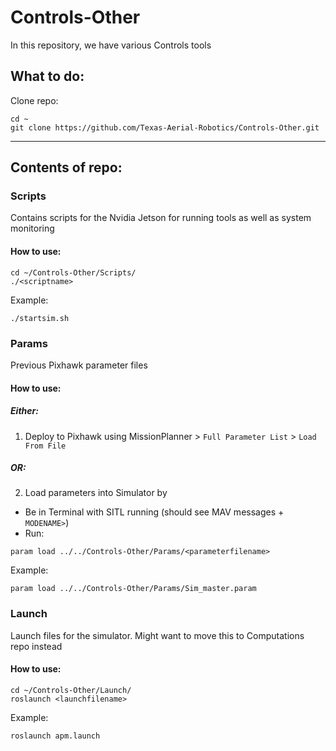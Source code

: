 # Controls-Other 

In this repository, we have various Controls tools 

## What to do: 

Clone repo: 
```
cd ~ 
git clone https://github.com/Texas-Aerial-Robotics/Controls-Other.git
```

--- 

## Contents of repo: 

 
### Scripts 

Contains scripts for the Nvidia Jetson for running tools as well as system monitoring 

#### How to use: 
```
cd ~/Controls-Other/Scripts/ 
./<scriptname> 
```
Example: 
```
./startsim.sh 
```


### Params 

Previous Pixhawk parameter files 

#### How to use: 
##### Either: 
1. Deploy to Pixhawk using MissionPlanner > `Full Parameter List` > `Load From File`

##### OR: 
2. Load parameters into Simulator by 
- Be in Terminal with SITL running (should see MAV messages + `MODENAME>`) 
- Run: 
```
param load ../../Controls-Other/Params/<parameterfilename> 
```
Example: 
```
param load ../../Controls-Other/Params/Sim_master.param 
```


### Launch 

Launch files for the simulator. Might want to move this to Computations repo instead 

#### How to use: 
```
cd ~/Controls-Other/Launch/ 
roslaunch <launchfilename> 
```
Example: 
```
roslaunch apm.launch
```
